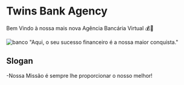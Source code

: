 # Twins Bank Agency

Bem Vindo à nossa mais nova Agência Bancária Virtual 💰🏦


![banco](https://media4.giphy.com/media/NyniJ2Nf2ZzlE8GYsl/200w.gif?cid=6c09b952ws101gdtljirwjyhlmcvg9oiesnh7hhiyx7udbcn&ep=v1_gifs_search&rid=200w.gif&ct=g)
"Aqui, o seu sucesso financeiro é a nossa maior conquista."

## Slogan
-Nossa Missão é sempre lhe proporcionar o nosso melhor!

